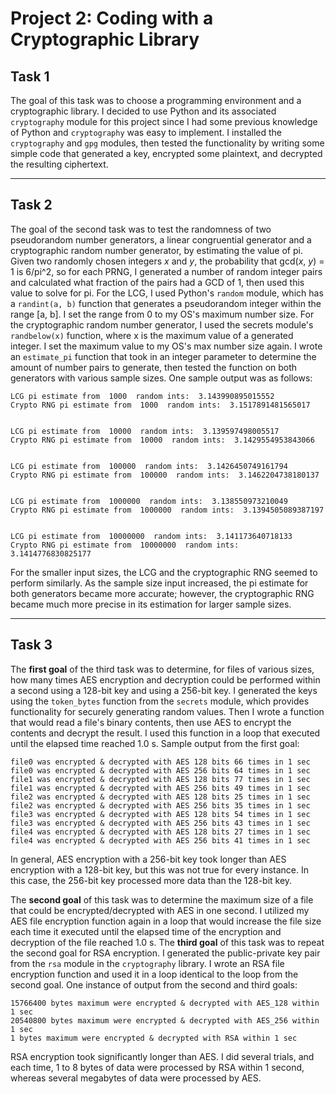 # Project 2: Coding with a Cryptographic Library
## Task 1
The goal of this task was to choose a programming environment and a cryptographic library. I decided to use Python and its associated `cryptography` module for this project since I had some previous knowledge of Python and `cryptography` was easy to implement. I installed the `cryptography` and `gpg` modules, then tested the functionality by writing some simple code that generated a key, encrypted some plaintext, and decrypted the resulting ciphertext.

---

## Task 2
The goal of the second task was to test the randomness of two pseudorandom number generators, a linear congruential generator and a cryptographic random number generator, by estimating the value of pi. Given two randomly chosen integers *x* and *y*, the probability that gcd(*x*, *y*) = 1 is 6/pi^2, so for each PRNG, I generated a number of random integer pairs and calculated what fraction of the pairs had a GCD of 1, then used this value to solve for pi.
For the LCG, I used Python's `random` module, which has a `randint(a, b)` function that generates a pseudorandom integer within the range [a, b]. I set the range from 0 to my OS's maximum number size. 
For the cryptographic random number generator, I used the secrets module's `randbelow(x)` function, where x is the maximum value of a generated integer. I set the maximum value to my OS's max number size again.
I wrote an `estimate_pi` function that took in an integer parameter to determine the amount of number pairs to generate, then tested the function on both generators with various sample sizes. One sample output was as follows:

    LCG pi estimate from  1000  random ints:  3.143990895015552
    Crypto RNG pi estimate from  1000  random ints:  3.1517891481565017


    LCG pi estimate from  10000  random ints:  3.139597498005517
    Crypto RNG pi estimate from  10000  random ints:  3.1429554953843066


    LCG pi estimate from  100000  random ints:  3.1426450749161794
    Crypto RNG pi estimate from  100000  random ints:  3.1462204738180137


    LCG pi estimate from  1000000  random ints:  3.138550973210049
    Crypto RNG pi estimate from  1000000  random ints:  3.1394505089387197


    LCG pi estimate from  10000000  random ints:  3.141173640718133
    Crypto RNG pi estimate from  10000000  random ints:  3.1414776830825177

For the smaller input sizes, the LCG and the cryptographic RNG seemed to perform similarly. As the sample size input increased, the pi estimate for both generators became more accurate; however, the cryptographic RNG became much more precise in its estimation for larger sample sizes.

---

## Task 3
The **first goal** of the third task was to determine, for files of various sizes, how many times AES encryption and decryption could be performed within a second using a 128-bit key and using a 256-bit key. I generated the keys using the `token_bytes` function from the `secrets` module, which provides functionality for securely generating random values. Then I wrote a function that would read a file's binary contents, then use AES to encrypt the contents and decrypt the result. I used this function in a loop that executed until the elapsed time reached 1.0 s.
Sample output from the first goal:

    file0 was encrypted & decrypted with AES 128 bits 66 times in 1 sec
    file0 was encrypted & decrypted with AES 256 bits 64 times in 1 sec
    file1 was encrypted & decrypted with AES 128 bits 77 times in 1 sec
    file1 was encrypted & decrypted with AES 256 bits 49 times in 1 sec
    file2 was encrypted & decrypted with AES 128 bits 25 times in 1 sec
    file2 was encrypted & decrypted with AES 256 bits 35 times in 1 sec
    file3 was encrypted & decrypted with AES 128 bits 54 times in 1 sec
    file3 was encrypted & decrypted with AES 256 bits 43 times in 1 sec
    file4 was encrypted & decrypted with AES 128 bits 27 times in 1 sec
    file4 was encrypted & decrypted with AES 256 bits 41 times in 1 sec

In general, AES encryption with a 256-bit key took longer than AES encryption with a 128-bit key, but this was not true for every instance. In this case, the 256-bit key processed more data than the 128-bit key. 

The **second goal** of this task was to determine the maximum size of a file that could be encrypted/decrypted with AES in one second. I utilized my AES file encryption function again in a loop that would increase the file size each time it executed until the elapsed time of the encryption and decryption of the file reached 1.0 s.
The **third goal** of this task was to repeat the second goal for RSA encryption. I generated the public-private key pair from the `rsa` module in the `cryptography` library. I wrote an RSA file encryption function and used it in a loop identical to the loop from the second goal.
One instance of output from the second and third goals:

    15766400 bytes maximum were encrypted & decrypted with AES_128 within 1 sec
    20540800 bytes maximum were encrypted & decrypted with AES_256 within 1 sec
    1 bytes maximum were encrypted & decrypted with RSA within 1 sec

RSA encryption took significantly longer than AES. I did several trials, and each time, 1 to 8 bytes of data were processed by RSA within 1 second, whereas several megabytes of data were processed by AES.
